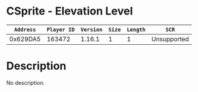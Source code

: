 # CSprite - Elevation Level

| `Address` | `Player ID` | `Version` | `Size` | `Length` | `SCR` |
| ---------- | ----------- | --------- | ------ | -------- | ---- |
| 0x629DA5 | 163472 | 1.16.1 | 1 | 1 | Unsupported |

# Description

No description.